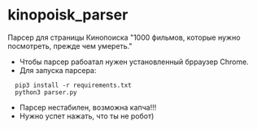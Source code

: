 # kinopoisk_parser
Парсер для страницы Кинопоиска "1000 фильмов, которые нужно посмотреть, прежде чем умереть."
- Чтобы парсер рабоатал нужен установленный брраузер Chrome.
- Для запуска парсера:
```
  pip3 install -r requirements.txt
  python3 parser.py
```
- Парсер нестабилен, возможна капча!!!
- Нужно успет нажать, что ты не робот)
